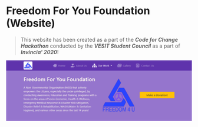 # Freedom For You Foundation (Website)

> This website has been created as a part of the ***Code for Change Hackathon*** conducted by the ***VESIT Student Council*** as a part of ***Invincia' 2020***!

<img src="./assets/images/Jumbotron.png" alt="Jumbotron" />
